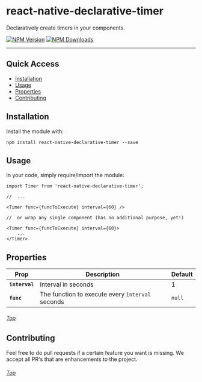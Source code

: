 # react-native-declarative-timer
Declaratively create timers in your components. 

[![NPM Version](https://img.shields.io/npm/v/react-native-declarative-timer.svg?style=flat)](https://www.npmjs.com/package/react-native-declarative-timer)
[![NPM Downloads](https://img.shields.io/npm/dm/react-native-declarative-timer.svg?style=flat)](https://www.npmjs.com/package/react-native-declarative-timer)

---
<a name='top'/>

## Quick Access
* <a href='#install'>Installation</a>
* <a href='#usage'>Usage</a>
* <a href='#properties'>Properties</a>
* <a href='#contributing'>Contributing</a>

## <a name='install'>Installation</a>
Install the module with:


```JS
npm install react-native-declarative-timer --save
```

## <a name='usage'>Usage</a>
In your code, simply require/import the module:

```JS
import Timer from 'react-native-declarative-timer';

//  ...

<Timer func={funcToExecute} interval={60} />

//  or wrap any single component (has no additional purpose, yet!)

<Timer func={funcToExecute} interval={60}>
    ...
</Timer>
```

## <a name='properties'>Properties</a>

| Prop | Description | Default |
|---|---|---|
|**`interval`**|Interval in seconds|1|
|**`func`**|The function to execute every `interval` seconds |`null`|

###### <a href='#top'>Top</a>

## <a name='#Contributing'>Contributing</a>
Feel free to do pull requests if a certain feature you want is missing.  We accept all PR's that are enhancements to the project.

###### <a href='#top'>Top</a>
